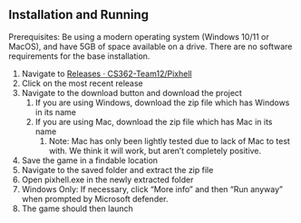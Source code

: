 ## **Installation and Running**

Prerequisites: Be using a modern operating system (Windows 10/11 or MacOS), and have 5GB of space available on a drive. There are no software requirements for the base installation.

1. Navigate to [Releases · CS362-Team12/Pixhell](https://github.com/CS362-Team12/Pixhell/releases)  
2. Click on the most recent release  
3. Navigate to the download button and download the project  
   1. If you are using Windows, download the zip file which has Windows in its name  
   2. If you are using Mac, download the zip file which has Mac in its name  
      1. Note: Mac has only been lightly tested due to lack of Mac to test with. We think it will work, but aren’t completely positive.   
4. Save the game in a findable location  
5. Navigate to the saved folder and extract the zip file  
6. Open pixhell.exe in the newly extracted folder  
7. Windows Only: If necessary, click “More info” and then “Run anyway” when prompted by Microsoft defender.  
8. The game should then launch

